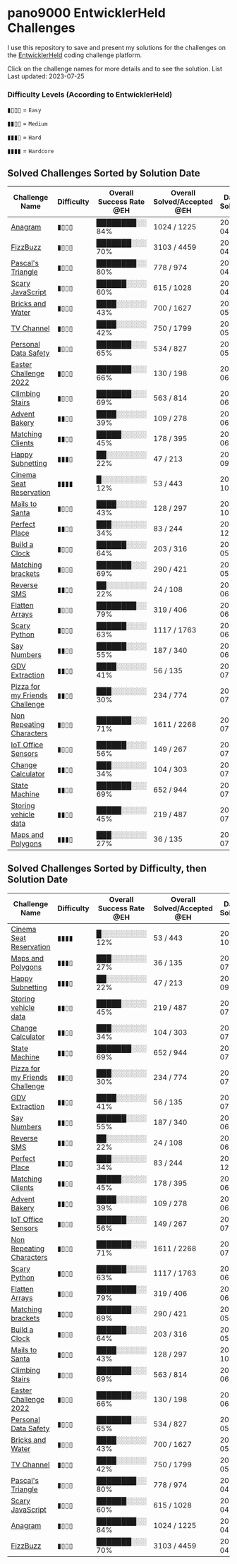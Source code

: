 # pano9000 EntwicklerHeld Challenges

I use this repository to save and present my solutions for the challenges on the [EntwicklerHeld](https://platform.entwicklerheld.de/) coding challenge platform.

Click on the challenge names for more details and to see the solution.
List Last updated: 2023-07-25

### Difficulty Levels (According to EntwicklerHeld)

▮▯▯▯ = `Easy`

▮▮▯▯ = `Medium`

▮▮▮▯ = `Hard`

▮▮▮▮ = `Hardcore`

## Solved Challenges Sorted by Solution Date

Challenge Name | Difficulty | Overall Success Rate @EH | Overall Solved/Accepted @EH | Date Solved | Language
---|---|---|---|---|---|
[Anagram](https://github.com/pano9000/entwicklerheld/tree/main/anagram) | ▮▯▯▯ | ████████░░ 84% | 1024 / 1225 | 2022-04-24 | JavaScript
[FizzBuzz](https://github.com/pano9000/entwicklerheld/tree/main/fizzbuzz) | ▮▯▯▯ | ███████░░░ 70% | 3103 / 4459 | 2022-04-24 | JavaScript
[Pascal's Triangle](https://github.com/pano9000/entwicklerheld/tree/main/pascals-triangle) | ▮▯▯▯ | ████████░░ 80% | 778 / 974 | 2022-04-27 | JavaScript
[Scary JavaScript](https://github.com/pano9000/entwicklerheld/tree/main/scary-javascript) | ▮▯▯▯ | ██████░░░░ 60% | 615 / 1028 | 2022-04-27 | JavaScript
[Bricks and Water](https://github.com/pano9000/entwicklerheld/tree/main/bricks-and-water) | ▮▯▯▯ | ████░░░░░░ 43% | 700 / 1627 | 2022-05-01 | JavaScript
[TV Channel](https://github.com/pano9000/entwicklerheld/tree/main/tv-channel) | ▮▯▯▯ | ████░░░░░░ 42% | 750 / 1799 | 2022-05-01 | JavaScript
[Personal Data Safety](https://github.com/pano9000/entwicklerheld/tree/main/personal-data-safety) | ▮▯▯▯ | ███████░░░ 65% | 534 / 827 | 2022-05-02 | PHP
[Easter Challenge 2022](https://github.com/pano9000/entwicklerheld/tree/main/easter-challenge-2022) | ▮▯▯▯ | ███████░░░ 66% | 130 / 198 | 2022-06-02 | PHP
[Climbing Stairs](https://github.com/pano9000/entwicklerheld/tree/main/climbing-stairs) | ▮▯▯▯ | ███████░░░ 69% | 563 / 814 | 2022-06-06 | JavaScript
[Advent Bakery](https://github.com/pano9000/entwicklerheld/tree/main/advent-bakery) | ▮▮▯▯ | ████░░░░░░ 39% | 109 / 278 | 2022-06-16 | JavaScript
[Matching Clients](https://github.com/pano9000/entwicklerheld/tree/main/matching-clients) | ▮▮▯▯ | █████░░░░░ 45% | 178 / 395 | 2022-06-19 | JavaScript
[Happy Subnetting](https://github.com/pano9000/entwicklerheld/tree/main/happy-subnetting) | ▮▮▮▯ | ██░░░░░░░░ 22% | 47 / 213 | 2022-09-19 | JavaScript
[Cinema Seat Reservation](https://github.com/pano9000/entwicklerheld/tree/main/cinema-seat-reservation) | ▮▮▮▮ | █░░░░░░░░░ 12% | 53 / 443 | 2022-10-08 | JavaScript
[Mails to Santa](https://github.com/pano9000/entwicklerheld/tree/main/mails-to-santa) | ▮▯▯▯ | ████░░░░░░ 43% | 128 / 297 | 2022-10-11 | PHP
[Perfect Place](https://github.com/pano9000/entwicklerheld/tree/main/perfect-place) | ▮▮▯▯ | ███░░░░░░░ 34% | 83 / 244 | 2022-12-18 | JavaScript
[Build a Clock](https://github.com/pano9000/entwicklerheld/tree/main/build-a-clock) | ▮▯▯▯ | ██████░░░░ 64% | 203 / 316 | 2023-05-07 | JavaScript
[Matching brackets](https://github.com/pano9000/entwicklerheld/tree/main/matching-brackets) | ▮▯▯▯ | ███████░░░ 69% | 290 / 421 | 2023-05-24 | JavaScript
[Reverse SMS](https://github.com/pano9000/entwicklerheld/tree/main/reverse-sms-javascript) | ▮▮▯▯ | ██░░░░░░░░ 22% | 24 / 108 | 2023-06-23 | JavaScript
[Flatten Arrays](https://github.com/pano9000/entwicklerheld/tree/main/flatten-arrays) | ▮▯▯▯ | ████████░░ 79% | 319 / 406 | 2023-06-26 | Python
[Scary Python](https://github.com/pano9000/entwicklerheld/tree/main/scary-python) | ▮▯▯▯ | ██████░░░░ 63% | 1117 / 1763 | 2023-06-27 | Python
[Say Numbers](https://github.com/pano9000/entwicklerheld/tree/main/say-numbers) | ▮▮▯▯ | ██████░░░░ 55% | 187 / 340 | 2023-06-30 | Java
[GDV Extraction](https://github.com/pano9000/entwicklerheld/tree/main/gdv-extraction) | ▮▮▯▯ | ████░░░░░░ 41% | 56 / 135 | 2023-07-02 | JavaScript
[Pizza for my Friends Challenge](https://github.com/pano9000/entwicklerheld/tree/main/pizza-for-my-friends) | ▮▮▯▯ | ███░░░░░░░ 30% | 234 / 774 | 2023-07-04 | JavaScript
[Non Repeating Characters](https://github.com/pano9000/entwicklerheld/tree/main/non-repeating-characters) | ▮▯▯▯ | ███████░░░ 71% | 1611 / 2268 | 2023-07-05 | Python
[IoT Office Sensors](https://github.com/pano9000/entwicklerheld/tree/main/iot-office-sensors) | ▮▯▯▯ | ██████░░░░ 56% | 149 / 267 | 2023-07-07 | Java
[Change Calculator](https://github.com/pano9000/entwicklerheld/tree/main/change-calculator) | ▮▮▯▯ | ███░░░░░░░ 34% | 104 / 303 | 2023-07-11 | Java
[State Machine](https://github.com/pano9000/entwicklerheld/tree/main/state-machine) | ▮▮▯▯ | ███████░░░ 69% | 652 / 944 | 2023-07-11 | Java
[Storing vehicle data](https://github.com/pano9000/entwicklerheld/tree/main/storing-vehicle-data) | ▮▮▯▯ | █████░░░░░ 45% | 219 / 487 | 2023-07-14 | Java
[Maps and Polygons](https://github.com/pano9000/entwicklerheld/tree/main/maps-and-polygons) | ▮▮▮▯ | ███░░░░░░░ 27% | 36 / 135 | 2023-07-20 | Java
## Solved Challenges Sorted by Difficulty, then Solution Date

Challenge Name | Difficulty | Overall Success Rate @EH | Overall Solved/Accepted @EH | Date Solved | Language
---|---|---|---|---|---|
[Cinema Seat Reservation](https://github.com/pano9000/entwicklerheld/tree/main/cinema-seat-reservation) | ▮▮▮▮ | █░░░░░░░░░ 12% | 53 / 443 | 2022-10-08 | JavaScript
[Maps and Polygons](https://github.com/pano9000/entwicklerheld/tree/main/maps-and-polygons) | ▮▮▮▯ | ███░░░░░░░ 27% | 36 / 135 | 2023-07-20 | Java
[Happy Subnetting](https://github.com/pano9000/entwicklerheld/tree/main/happy-subnetting) | ▮▮▮▯ | ██░░░░░░░░ 22% | 47 / 213 | 2022-09-19 | JavaScript
[Storing vehicle data](https://github.com/pano9000/entwicklerheld/tree/main/storing-vehicle-data) | ▮▮▯▯ | █████░░░░░ 45% | 219 / 487 | 2023-07-14 | Java
[Change Calculator](https://github.com/pano9000/entwicklerheld/tree/main/change-calculator) | ▮▮▯▯ | ███░░░░░░░ 34% | 104 / 303 | 2023-07-11 | Java
[State Machine](https://github.com/pano9000/entwicklerheld/tree/main/state-machine) | ▮▮▯▯ | ███████░░░ 69% | 652 / 944 | 2023-07-11 | Java
[Pizza for my Friends Challenge](https://github.com/pano9000/entwicklerheld/tree/main/pizza-for-my-friends) | ▮▮▯▯ | ███░░░░░░░ 30% | 234 / 774 | 2023-07-04 | JavaScript
[GDV Extraction](https://github.com/pano9000/entwicklerheld/tree/main/gdv-extraction) | ▮▮▯▯ | ████░░░░░░ 41% | 56 / 135 | 2023-07-02 | JavaScript
[Say Numbers](https://github.com/pano9000/entwicklerheld/tree/main/say-numbers) | ▮▮▯▯ | ██████░░░░ 55% | 187 / 340 | 2023-06-30 | Java
[Reverse SMS](https://github.com/pano9000/entwicklerheld/tree/main/reverse-sms-javascript) | ▮▮▯▯ | ██░░░░░░░░ 22% | 24 / 108 | 2023-06-23 | JavaScript
[Perfect Place](https://github.com/pano9000/entwicklerheld/tree/main/perfect-place) | ▮▮▯▯ | ███░░░░░░░ 34% | 83 / 244 | 2022-12-18 | JavaScript
[Matching Clients](https://github.com/pano9000/entwicklerheld/tree/main/matching-clients) | ▮▮▯▯ | █████░░░░░ 45% | 178 / 395 | 2022-06-19 | JavaScript
[Advent Bakery](https://github.com/pano9000/entwicklerheld/tree/main/advent-bakery) | ▮▮▯▯ | ████░░░░░░ 39% | 109 / 278 | 2022-06-16 | JavaScript
[IoT Office Sensors](https://github.com/pano9000/entwicklerheld/tree/main/iot-office-sensors) | ▮▯▯▯ | ██████░░░░ 56% | 149 / 267 | 2023-07-07 | Java
[Non Repeating Characters](https://github.com/pano9000/entwicklerheld/tree/main/non-repeating-characters) | ▮▯▯▯ | ███████░░░ 71% | 1611 / 2268 | 2023-07-05 | Python
[Scary Python](https://github.com/pano9000/entwicklerheld/tree/main/scary-python) | ▮▯▯▯ | ██████░░░░ 63% | 1117 / 1763 | 2023-06-27 | Python
[Flatten Arrays](https://github.com/pano9000/entwicklerheld/tree/main/flatten-arrays) | ▮▯▯▯ | ████████░░ 79% | 319 / 406 | 2023-06-26 | Python
[Matching brackets](https://github.com/pano9000/entwicklerheld/tree/main/matching-brackets) | ▮▯▯▯ | ███████░░░ 69% | 290 / 421 | 2023-05-24 | JavaScript
[Build a Clock](https://github.com/pano9000/entwicklerheld/tree/main/build-a-clock) | ▮▯▯▯ | ██████░░░░ 64% | 203 / 316 | 2023-05-07 | JavaScript
[Mails to Santa](https://github.com/pano9000/entwicklerheld/tree/main/mails-to-santa) | ▮▯▯▯ | ████░░░░░░ 43% | 128 / 297 | 2022-10-11 | PHP
[Climbing Stairs](https://github.com/pano9000/entwicklerheld/tree/main/climbing-stairs) | ▮▯▯▯ | ███████░░░ 69% | 563 / 814 | 2022-06-06 | JavaScript
[Easter Challenge 2022](https://github.com/pano9000/entwicklerheld/tree/main/easter-challenge-2022) | ▮▯▯▯ | ███████░░░ 66% | 130 / 198 | 2022-06-02 | PHP
[Personal Data Safety](https://github.com/pano9000/entwicklerheld/tree/main/personal-data-safety) | ▮▯▯▯ | ███████░░░ 65% | 534 / 827 | 2022-05-02 | PHP
[Bricks and Water](https://github.com/pano9000/entwicklerheld/tree/main/bricks-and-water) | ▮▯▯▯ | ████░░░░░░ 43% | 700 / 1627 | 2022-05-01 | JavaScript
[TV Channel](https://github.com/pano9000/entwicklerheld/tree/main/tv-channel) | ▮▯▯▯ | ████░░░░░░ 42% | 750 / 1799 | 2022-05-01 | JavaScript
[Pascal's Triangle](https://github.com/pano9000/entwicklerheld/tree/main/pascals-triangle) | ▮▯▯▯ | ████████░░ 80% | 778 / 974 | 2022-04-27 | JavaScript
[Scary JavaScript](https://github.com/pano9000/entwicklerheld/tree/main/scary-javascript) | ▮▯▯▯ | ██████░░░░ 60% | 615 / 1028 | 2022-04-27 | JavaScript
[Anagram](https://github.com/pano9000/entwicklerheld/tree/main/anagram) | ▮▯▯▯ | ████████░░ 84% | 1024 / 1225 | 2022-04-24 | JavaScript
[FizzBuzz](https://github.com/pano9000/entwicklerheld/tree/main/fizzbuzz) | ▮▯▯▯ | ███████░░░ 70% | 3103 / 4459 | 2022-04-24 | JavaScript